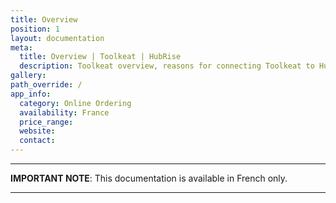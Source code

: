 ```yaml
---
title: Overview
position: 1
layout: documentation
meta:
  title: Overview | Toolkeat | HubRise
  description: Toolkeat overview, reasons for connecting Toolkeat to HubRise and summary of integrated features. Synchronise data between your EPOS and your apps.
gallery:
path_override: /
app_info:
  category: Online Ordering
  availability: France
  price_range:
  website:
  contact: 
---
```


---

**IMPORTANT NOTE**:  This documentation is available <Link to="/fr/apps/toolkeat" addLocalePrefix={false}>in French only</Link>.

---
